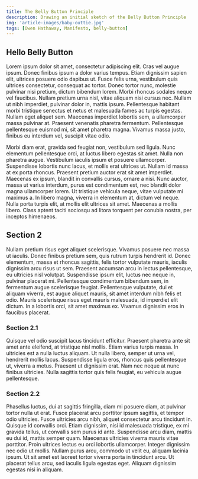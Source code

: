 ```yaml
---
title: The Belly Button Principle
description: Drawing an initial sketch of the Belly Button Principle
img: 'article-images/baby-outtie.jpg'
tags: [Owen Hathaway, Manifesto, belly-button]
---
```

## Hello Belly Button

Lorem ipsum dolor sit amet, consectetur adipiscing elit. Cras vel augue ipsum. Donec finibus ipsum a dolor varius tempus. Etiam dignissim sapien elit, ultrices posuere odio dapibus ut. Fusce felis urna, vestibulum quis ultrices consectetur, consequat ac tortor. Donec tortor nunc, molestie pulvinar nisi pretium, dictum bibendum lorem. Morbi rhoncus sodales neque vel faucibus. Nullam pretium urna nisl, vitae aliquam nisi cursus nec. Nullam ut nibh imperdiet, pulvinar dolor in, mattis ipsum. Pellentesque habitant morbi tristique senectus et netus et malesuada fames ac turpis egestas. Nullam eget aliquet sem. Maecenas imperdiet lobortis sem, a ullamcorper massa pulvinar at. Praesent venenatis pharetra fermentum. Pellentesque pellentesque euismod mi, sit amet pharetra magna. Vivamus massa justo, finibus eu interdum vel, suscipit vitae odio.

Morbi diam erat, gravida sed feugiat non, vestibulum sed ligula. Nunc elementum pellentesque orci, at luctus libero egestas sit amet. Nulla non pharetra augue. Vestibulum iaculis ipsum et posuere ullamcorper. Suspendisse lobortis nunc lacus, et mollis erat ultrices ut. Nullam id massa at ex porta rhoncus. Praesent pretium auctor erat sit amet imperdiet. Maecenas ex ipsum, blandit in convallis cursus, ornare a nisi. Nunc auctor, massa ut varius interdum, purus est condimentum est, nec blandit dolor magna ullamcorper lorem. Ut tristique vehicula neque, vitae vulputate mi maximus a. In libero magna, viverra in elementum at, dictum vel neque. Nulla porta turpis elit, at mollis elit ultrices sit amet. Maecenas a mollis libero. Class aptent taciti sociosqu ad litora torquent per conubia nostra, per inceptos himenaeos.

## Section 2

Nullam pretium risus eget aliquet scelerisque. Vivamus posuere nec massa ut iaculis. Donec finibus pretium sem, quis rutrum turpis hendrerit id. Donec elementum, massa et rhoncus sagittis, felis tortor vulputate mauris, iaculis dignissim arcu risus ut sem. Praesent accumsan arcu in lectus pellentesque, eu ultricies nisl volutpat. Suspendisse ipsum elit, luctus nec neque in, pulvinar placerat mi. Pellentesque condimentum bibendum sem, in fermentum augue scelerisque feugiat. Pellentesque vulputate, dui et aliquam viverra, est augue aliquet mauris, sit amet interdum nibh felis et odio. Mauris scelerisque risus eget mauris malesuada, id imperdiet elit dictum. In a lobortis orci, sit amet maximus ex. Vivamus dignissim eros in faucibus placerat.

### Section 2.1

Quisque vel odio suscipit lacus tincidunt efficitur. Praesent pharetra ante sit amet ante eleifend, at tristique nisl mollis. Etiam varius turpis massa. In ultricies est a nulla luctus aliquam. Ut nulla libero, semper ut urna vel, hendrerit mollis lacus. Suspendisse ligula eros, rhoncus quis pellentesque ut, viverra a metus. Praesent ut dignissim erat. Nam nec neque at nunc finibus ultricies. Nulla sagittis tortor quis felis feugiat, eu vehicula augue pellentesque.


### Section 2.2

Phasellus luctus, dui at sagittis fringilla, diam mi posuere diam, at pulvinar tortor nulla ut erat. Fusce placerat arcu porttitor ipsum sagittis, et tempor odio ultricies. Fusce ultricies arcu nibh, aliquet consectetur arcu tincidunt in. Quisque id convallis orci. Etiam dignissim, nisi id malesuada tristique, ex mi gravida tellus, ut convallis sem purus id ante. Suspendisse arcu diam, mattis eu dui id, mattis semper quam. Maecenas ultricies viverra mauris vitae porttitor. Proin ultrices lectus eu orci lobortis ullamcorper. Integer dignissim nec odio ut mollis. Nullam purus arcu, commodo ut velit eu, aliquam lacinia ipsum. Ut sit amet est laoreet tortor viverra porta in tincidunt arcu. Ut placerat tellus arcu, sed iaculis ligula egestas eget. Aliquam dignissim egestas nisi in aliquam.
